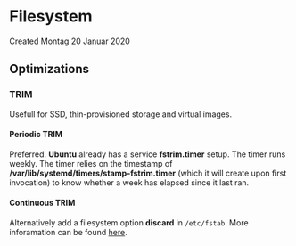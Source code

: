 # Filesystem
Created Montag 20 Januar 2020

Optimizations
-------------

### TRIM
Usefull for SSD, thin-provisioned storage and virtual images.

#### Periodic TRIM
Preferred.
**Ubuntu** already has a service **fstrim.timer** setup. The timer runs weekly.
The timer relies on the timestamp of **/var/lib/systemd/timers/stamp-fstrim.timer** (which it will create upon first invocation) to know whether a week has elapsed since it last ran. 

#### Continuous TRIM
Alternatively add a filesystem option **discard** in ``/etc/fstab``. 
More inforamation can be found [here](https://wiki.archlinux.org/index.php/Solid_state_drive#Periodic_TRIM).


